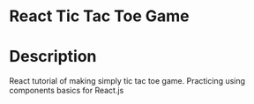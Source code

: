 # React Tic Tac Toe Game

# Description
React tutorial of making simply tic tac toe game. Practicing using components basics for React.js


